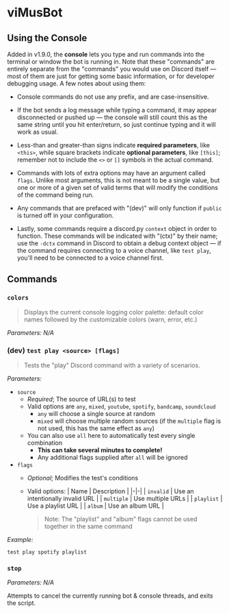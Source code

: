 # viMusBot

## Using the Console

Added in v1.9.0, the **console** lets you type and run commands into the terminal or window the bot is running in. Note that these "commands" are entirely separate from the "commands" you would use on Discord itself — most of them are just for getting some basic information, or for developer debugging usage. A few notes about using them:

- Console commands do not use any prefix, and are case-insensitive.
- If the bot sends a log message while typing a command, it may appear disconnected or pushed up — the console will still count this as the same string until you hit enter/return, so just continue typing and it will work as usual.

- Less-than and greater-than signs indicate **required parameters**, like `<this>`, while square brackets indicate **optional parameters**, like `[this]`; remember not to include the `<>` or `[]` symbols in the actual command.
- Commands with lots of extra options may have an argument called `flags`. Unlike most arguments, this is not meant to be a single value, but one or more of a given set of valid terms that will modify the conditions of the command being run.
- Any commands that are prefaced with "(dev)" will only function if `public` is turned off in your configuration.
- Lastly, some commands require a discord.py `context` object in order to function. These commands will be indicated with "(ctx)" by their name; use the `-dctx` command in Discord to obtain a debug context object — if the command requires connecting to a voice channel, like `test play`, you'll need to be connected to a voice channel first.

## Commands

### `colors`

> Displays the current console logging color palette: default color names followed by the customizable colors (warn, error, etc.)

*Parameters: N/A*

### (dev) `test play <source> [flags]`

> Tests the "play" Discord command with a variety of scenarios.

*Parameters:*
- `source`
  - *Required*; The source of URL(s) to test
  - Valid options are `any`, `mixed`, `youtube`, `spotify`, `bandcamp`, `soundcloud`
    - `any` will choose a single source at random
    - `mixed` will choose multiple random sources (if the `multiple` flag is not used, this has the same effect as `any`)
  - You can also use `all` here to automatically test every single combination
    - **This can take several minutes to complete!**
    - Any additional flags supplied after `all` will be ignored
- `flags`
  - *Optional*; Modifies the test's conditions
  - Valid options:
    | Name | Description |
    |-|-|
    | `invalid` | Use an intentionally invalid URL |
    | `multiple` | Use multiple URLs |
    | `playlist` | Use a playlist URL |
    | `album` | Use an album URL |

    > Note: The "playlist" and "album" flags cannot be used together in the same command

*Example:*
```
test play spotify playlist
```

### `stop`

*Parameters: N/A*

Attempts to cancel the currently running bot & console threads, and exits the script.